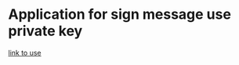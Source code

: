 # Application for sign message use private key

[link to use](https://karma-blockchain.github.com/sign-message)
